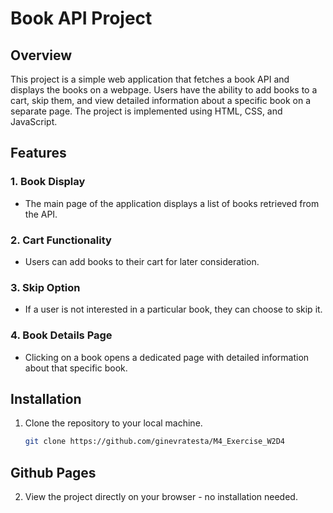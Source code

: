 # Book API Project

## Overview
This project is a simple web application that fetches a book API and displays the books on a webpage. Users have the ability to add books to a cart, skip them, and view detailed information about a specific book on a separate page. The project is implemented using HTML, CSS, and JavaScript.

## Features

### 1. Book Display
- The main page of the application displays a list of books retrieved from the API.

### 2. Cart Functionality
- Users can add books to their cart for later consideration.

### 3. Skip Option
- If a user is not interested in a particular book, they can choose to skip it.

### 4. Book Details Page
- Clicking on a book opens a dedicated page with detailed information about that specific book.

## Installation
1. Clone the repository to your local machine.
   ```bash
   git clone https://github.com/ginevratesta/M4_Exercise_W2D4

## Github Pages 
2. View the project directly on your browser - no installation needed.
   
   


